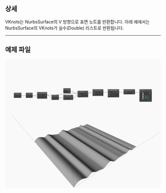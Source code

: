 ## 상세
VKnots는 NurbsSurface의 V 방향으로 표면 노트를 반환합니다. 아래 예에서는 NurbsSurface의 VKnots가 실수(Double) 리스트로 반환됩니다.
___
## 예제 파일

![VKnots](./Autodesk.DesignScript.Geometry.NurbsSurface.VKnots_img.jpg)

